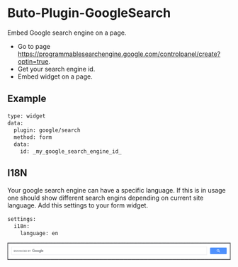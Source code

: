 # Buto-Plugin-GoogleSearch
Embed Google search engine on a page.
- Go to page https://programmablesearchengine.google.com/controlpanel/create?optin=true.
- Get your search engine id.
- Embed widget on a page.

## Example
````
type: widget
data:
  plugin: google/search
  method: form
  data:
    id: _my_google_search_engine_id_
````

## I18N
Your google search engine can have a specific language.
If this is in usage one should show different search engins depending on current site language.
Add this settings to your form widget.
````
settings:
  i18n:
    language: en
````





![Form](readme/form.png)


